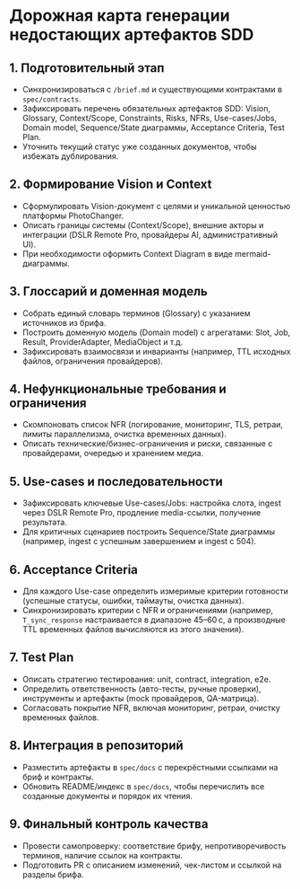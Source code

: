 # Дорожная карта генерации недостающих артефактов SDD

## 1. Подготовительный этап
- Синхронизироваться с `/brief.md` и существующими контрактами в `spec/contracts`.
- Зафиксировать перечень обязательных артефактов SDD: Vision, Glossary, Context/Scope, Constraints, Risks, NFRs, Use-cases/Jobs, Domain model, Sequence/State диаграммы, Acceptance Criteria, Test Plan.
- Уточнить текущий статус уже созданных документов, чтобы избежать дублирования.

## 2. Формирование Vision и Context
- Сформулировать Vision-документ с целями и уникальной ценностью платформы PhotoChanger.
- Описать границы системы (Context/Scope), внешние акторы и интеграции (DSLR Remote Pro, провайдеры AI, административный UI).
- При необходимости оформить Context Diagram в виде mermaid-диаграммы.

## 3. Глоссарий и доменная модель
- Собрать единый словарь терминов (Glossary) с указанием источников из брифа.
- Построить доменную модель (Domain model) с агрегатами: Slot, Job, Result, ProviderAdapter, MediaObject и т.д.
- Зафиксировать взаимосвязи и инварианты (например, TTL исходных файлов, ограничения провайдеров).

## 4. Нефункциональные требования и ограничения
- Скомпоновать список NFR (логирование, мониторинг, TLS, ретраи, лимиты параллелизма, очистка временных данных).
- Описать технические/бизнес-ограничения и риски, связанные с провайдерами, очередью и хранением медиа.

## 5. Use-cases и последовательности
- Зафиксировать ключевые Use-cases/Jobs: настройка слота, ingest через DSLR Remote Pro, продление media-ссылки, получение результата.
- Для критичных сценариев построить Sequence/State диаграммы (например, ingest с успешным завершением и ingest с 504).

## 6. Acceptance Criteria
- Для каждого Use-case определить измеримые критерии готовности (успешные статусы, ошибки, таймауты, очистка данных).
- Синхронизировать критерии с NFR и ограничениями (например, `T_sync_response` настраивается в диапазоне 45–60 с, а производные TTL временных файлов вычисляются из этого значения).

## 7. Test Plan
- Описать стратегию тестирования: unit, contract, integration, e2e.
- Определить ответственность (авто-тесты, ручные проверки), инструменты и артефакты (mock провайдеров, QA-матрица).
- Согласовать покрытие NFR, включая мониторинг, ретраи, очистку временных файлов.

## 8. Интеграция в репозиторий
- Разместить артефакты в `spec/docs` с перекрёстными ссылками на бриф и контракты.
- Обновить README/индекс в `spec/docs`, чтобы перечислить все созданные документы и порядок их чтения.

## 9. Финальный контроль качества
- Провести самопроверку: соответствие брифу, непротиворечивость терминов, наличие ссылок на контракты.
- Подготовить PR с описанием изменений, чек-листом и ссылкой на разделы брифа.
